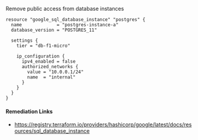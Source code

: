 
Remove public access from database instances

```hcl
resource "google_sql_database_instance" "postgres" {
  name             = "postgres-instance-a"
  database_version = "POSTGRES_11"

  settings {
    tier = "db-f1-micro"

    ip_configuration {
      ipv4_enabled = false
      authorized_networks {
        value = "10.0.0.1/24"
        name  = "internal"
      }
    }
  }
}
```

#### Remediation Links
 - https://registry.terraform.io/providers/hashicorp/google/latest/docs/resources/sql_database_instance

